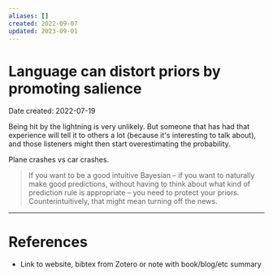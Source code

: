 ```yaml
---
aliases: []
created: 2022-09-07
updated: 2023-09-01
---
```


# Language can distort priors by promoting salience
Date created: 2022-07-19

Being hit by the lightning is very unlikely. But someone that has had that experience will tell it to others a lot (because it's interesting to talk about), and those listeners might then start overestimating the probability.

Plane crashes vs car crashes.

> If you want to be a good intuitive Bayesian – if you want to naturally make good predictions, without having to think about what kind of prediction rule is appropriate – you need to protect your priors. Counterintuitively, that might mean turning off the news.

---
# References
* Link to website, bibtex from Zotero or note with book/blog/etc summary